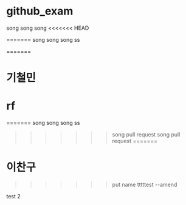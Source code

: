 # github_exam

song song song
<<<<<<< HEAD

=======
song song song ss

=======
# 기철민
rf
=======
=======
song song song ss
>>>>>>> song pull request
>>>>>>> song pull request
=======
# 이찬구
>>>>>>> put name
tttttest
>>>>>>> --amend


test 2
